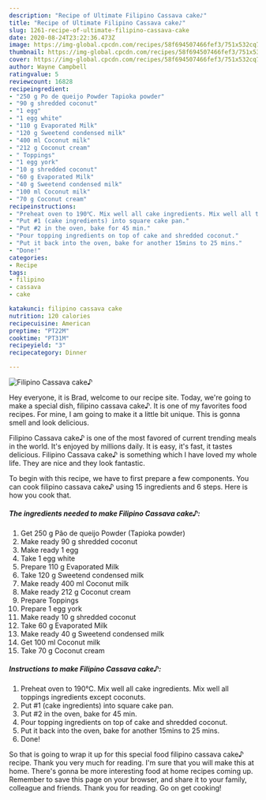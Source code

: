 ```yaml
---
description: "Recipe of Ultimate Filipino Cassava cake♪"
title: "Recipe of Ultimate Filipino Cassava cake♪"
slug: 1261-recipe-of-ultimate-filipino-cassava-cake
date: 2020-08-24T23:22:36.473Z
image: https://img-global.cpcdn.com/recipes/58f694507466fef3/751x532cq70/filipino-cassava-cake♪-recipe-main-photo.jpg
thumbnail: https://img-global.cpcdn.com/recipes/58f694507466fef3/751x532cq70/filipino-cassava-cake♪-recipe-main-photo.jpg
cover: https://img-global.cpcdn.com/recipes/58f694507466fef3/751x532cq70/filipino-cassava-cake♪-recipe-main-photo.jpg
author: Wayne Campbell
ratingvalue: 5
reviewcount: 16828
recipeingredient:
- "250 g Po de queijo Powder Tapioka powder"
- "90 g shredded coconut"
- "1 egg"
- "1 egg white"
- "110 g Evaporated Milk"
- "120 g Sweetend condensed milk"
- "400 ml Coconut milk"
- "212 g Coconut cream"
- " Toppings"
- "1 egg york"
- "10 g shredded coconut"
- "60 g Evaporated Milk"
- "40 g Sweetend condensed milk"
- "100 ml Coconut milk"
- "70 g Coconut cream"
recipeinstructions:
- "Preheat oven to 190℃. Mix well all cake ingredients. Mix well all toppings ingredients except coconuts."
- "Put #1 (cake ingredients) into square cake pan."
- "Put #2 in the oven, bake for 45 min."
- "Pour topping ingredients on top of cake and shredded coconut."
- "Put it back into the oven, bake for another 15mins to 25 mins."
- "Done!"
categories:
- Recipe
tags:
- filipino
- cassava
- cake

katakunci: filipino cassava cake 
nutrition: 120 calories
recipecuisine: American
preptime: "PT22M"
cooktime: "PT31M"
recipeyield: "3"
recipecategory: Dinner

---
```



![Filipino Cassava cake♪](https://img-global.cpcdn.com/recipes/58f694507466fef3/751x532cq70/filipino-cassava-cake♪-recipe-main-photo.jpg)

Hey everyone, it is Brad, welcome to our recipe site. Today, we're going to make a special dish, filipino cassava cake♪. It is one of my favorites food recipes. For mine, I am going to make it a little bit unique. This is gonna smell and look delicious.



Filipino Cassava cake♪ is one of the most favored of current trending meals in the world. It's enjoyed by millions daily. It is easy, it's fast, it tastes delicious. Filipino Cassava cake♪ is something which I have loved my whole life. They are nice and they look fantastic.


To begin with this recipe, we have to first prepare a few components. You can cook filipino cassava cake♪ using 15 ingredients and 6 steps. Here is how you cook that.

<!--inarticleads1-->

##### The ingredients needed to make Filipino Cassava cake♪:

1. Get 250 g Pão de queijo Powder (Tapioka powder)
1. Make ready 90 g shredded coconut
1. Make ready 1 egg
1. Take 1 egg white
1. Prepare 110 g Evaporated Milk
1. Take 120 g Sweetend condensed milk
1. Make ready 400 ml Coconut milk
1. Make ready 212 g Coconut cream
1. Prepare  Toppings
1. Prepare 1 egg york
1. Make ready 10 g shredded coconut
1. Take 60 g Evaporated Milk
1. Make ready 40 g Sweetend condensed milk
1. Get 100 ml Coconut milk
1. Take 70 g Coconut cream




<!--inarticleads2-->

##### Instructions to make Filipino Cassava cake♪:

1. Preheat oven to 190℃. Mix well all cake ingredients. Mix well all toppings ingredients except coconuts.
1. Put #1 (cake ingredients) into square cake pan.
1. Put #2 in the oven, bake for 45 min.
1. Pour topping ingredients on top of cake and shredded coconut.
1. Put it back into the oven, bake for another 15mins to 25 mins.
1. Done!




So that is going to wrap it up for this special food filipino cassava cake♪ recipe. Thank you very much for reading. I'm sure that you will make this at home. There's gonna be more interesting food at home recipes coming up. Remember to save this page on your browser, and share it to your family, colleague and friends. Thank you for reading. Go on get cooking!
